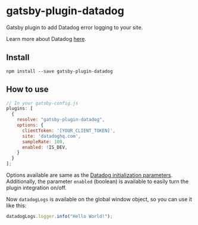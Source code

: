 # gatsby-plugin-datadog

Gatsby plugin to add Datadog error logging to your site.

Learn more about Datadog [here](https://www.datadoghq.com/).

## Install

`npm install --save gatsby-plugin-datadog`

## How to use

```javascript
// In your gatsby-config.js
plugins: [
  {
    resolve: "gatsby-plugin-datadog",
    options: {
      clientToken: '[YOUR_CLIENT_TOKEN]',
      site: 'datadoghq.com',
      sampleRate: 100,
      enabled: !IS_DEV,
    }
  }
];
```

Options available are same as the [Datadog initialization parameters](https://docs.datadoghq.com/logs/log_collection/javascript/#initialization-parameters). Additionally, the parameter `enabled` (boolean) is available to easily turn the plugin integration on/off.


Now `datadogLogs` is available on the global window object, so you can use it like this:

```javascript
datadogLogs.logger.info("Hello World!");

```